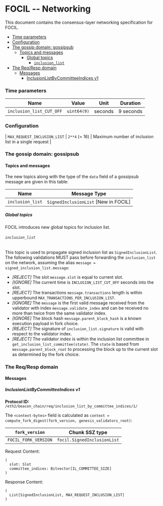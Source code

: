 # FOCIL -- Networking

This document contains the consensus-layer networking specification for FOCIL.

<!-- START doctoc generated TOC please keep comment here to allow auto update -->
<!-- DON'T EDIT THIS SECTION, INSTEAD RE-RUN doctoc TO UPDATE -->

- [Time parameters](#time-parameters)
- [Configuration](#configuration)
- [The gossip domain: gossipsub](#the-gossip-domain-gossipsub)
  - [Topics and messages](#topics-and-messages)
    - [Global topics](#global-topics)
      - [`inclusion_list`](#inclusion_list)
- [The Req/Resp domain](#the-reqresp-domain)
  - [Messages](#messages)
    - [InclusionListByCommitteeIndices v1](#inclusionlistbycommitteeindices-v1)

<!-- END doctoc generated TOC please keep comment here to allow auto update -->

### Time parameters

| Name | Value | Unit | Duration |
| - | - | :-: | :-: |
| `inclusion_list_CUT_OFF` | `uint64(9)` | seconds | 9 seconds |

### Configuration

| `MAX_REQUEST_INCLUSION_LIST` | `2**4` (= 16) | Maximum number of inclusion list in a single request |

### The gossip domain: gossipsub

#### Topics and messages

The new topics along with the type of the `data` field of a gossipsub message are given in this table:

| Name                          | Message Type                                         |
|-------------------------------|------------------------------------------------------|
| `inclusion_list`    | `SignedInclusionList` [New in FOCIL] |

##### Global topics

FOCIL introduces new global topics for inclusion list.

###### `inclusion_list`

This topic is used to propagate signed inclusion list as `SignedInclusionList`.
The following validations MUST pass before forwarding the `inclusion_list` on the network, assuming the alias `message = signed_inclusion_list.message`:

- _[REJECT]_ The slot `message.slot` is equal to current slot.
- _[IGNORE]_ The current time is `INCLUSION_LIST_CUT_OFF` seconds into the slot.
- _[REJECT]_ The transactions `message.transactions` length is within upperbound `MAX_TRANSACTIONS_PER_INCLUSION_LIST`.
- _[IGNORE]_ The `message` is the first valid message received from the validator with index `message.validate_index` and can be received no more than twice from the same validator index.
- _[IGNORE]_ The block hash `message.parent_block_hash` is a known execution payload in fork choice.
- _[REJECT]_ The signature of `inclusion_list.signature` is valid with respect to the validator index. 
- _[REJECT]_ The validator index is within the inclusion list committee in `get_inclusion_list_committee(state)`. The `state` is based from `message.parent_block_root` to processing the block up to the current slot as determined by the fork choice. 

### The Req/Resp domain

#### Messages

##### InclusionListByCommitteeIndices v1

**Protocol ID:** `/eth2/beacon_chain/req/inclusion_list_by_committee_indices/1/`

The `<context-bytes>` field is calculated as `context = compute_fork_digest(fork_version, genesis_validators_root)`:

[1]: # (eth2spec: skip)

| `fork_version`         | Chunk SSZ type                           |
|------------------------|------------------------------------------|
| `FOCIL_FORK_VERSION` | `focil.SignedInclusionList` |

Request Content:
```
(
  slot: Slot
  committee_indices: Bitvector[IL_COMMITTEE_SIZE]
)
```

Response Content:
```
(
  List[SignedInclusionList, MAX_REQUEST_INCLUSION_LIST]
)
```